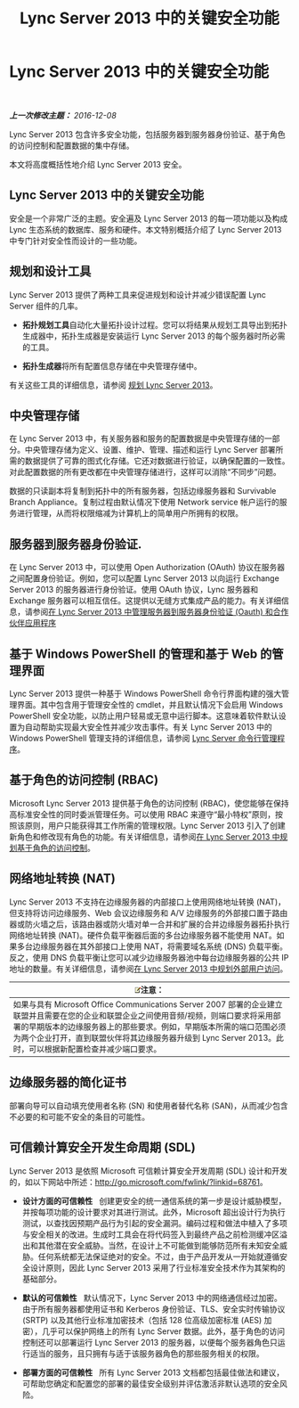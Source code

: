 ﻿---
title: Lync Server 2013 中的关键安全功能
TOCTitle: Lync Server 2013 中的关键安全功能
ms:assetid: bf2a3b8f-73c6-47e1-8c9e-ca1dc1a502bf
ms:mtpsurl: https://technet.microsoft.com/zh-cn/library/Dn342829(v=OCS.15)
ms:contentKeyID: 56271201
ms.date: 12/10/2016
mtps_version: v=OCS.15
ms.translationtype: HT
---

# Lync Server 2013 中的关键安全功能

 

_**上一次修改主题：** 2016-12-08_

Lync Server 2013 包含许多安全功能，包括服务器到服务器身份验证、基于角色的访问控制和配置数据的集中存储。

本文将高度概括性地介绍 Lync Server 2013 安全。

## Lync Server 2013 中的关键安全功能

安全是一个非常广泛的主题。安全遍及 Lync Server 2013 的每一项功能以及构成 Lync 生态系统的数据库、服务和硬件。本文特别概括介绍了 Lync Server 2013 中专门针对安全性而设计的一些功能。

## 规划和设计工具

Lync Server 2013 提供了两种工具来促进规划和设计并减少错误配置 Lync Server 组件的几率。

  - **拓扑规划工具**自动化大量拓扑设计过程。您可以将结果从规划工具导出到拓扑生成器中，拓扑生成器是安装运行 Lync Server 2013 的每个服务器时所必需的工具。

  - **拓扑生成器**将所有配置信息存储在中央管理存储中。

有关这些工具的详细信息，请参阅 [规划 Lync Server 2013](lync-server-2013-planning.md)。

## 中央管理存储

在 Lync Server 2013 中，有关服务器和服务的配置数据是中央管理存储的一部分。中央管理存储为定义、设置、维护、管理、描述和运行 Lync Server 部署所需的数据提供了可靠的图式化存储。它还对数据进行验证，以确保配置的一致性。对此配置数据的所有更改都在中央管理存储进行，这样可以消除“不同步”问题。

数据的只读副本将复制到拓扑中的所有服务器，包括边缘服务器和 Survivable Branch Appliance。复制过程由默认情况下使用 Network service 帐户运行的服务进行管理，从而将权限缩减为计算机上的简单用户所拥有的权限。

## 服务器到服务器身份验证.

在 Lync Server 2013 中，可以使用 Open Authorization (OAuth) 协议在服务器之间配置身份验证。例如，您可以配置 Lync Server 2013 以向运行 Exchange Server 2013 的服务器进行身份验证。使用 OAuth 协议，Lync 服务器和 Exchange 服务器可以相互信任。这提供以无缝方式集成产品的能力。有关详细信息，请参阅[在 Lync Server 2013 中管理服务器到服务器身份验证 (Oauth) 和合作伙伴应用程序](lync-server-2013-managing-server-to-server-authentication-oauth-and-partner-applications.md)

## 基于 Windows PowerShell 的管理和基于 Web 的管理界面

Lync Server 2013 提供一种基于 Windows PowerShell 命令行界面构建的强大管理界面。其中包含用于管理安全性的 cmdlet，并且默认情况下会启用 Windows PowerShell 安全功能，以防止用户轻易或无意中运行脚本。这意味着软件默认设置为自动帮助实现最大安全性并减少攻击事件。有关 Lync Server 2013 中的 Windows PowerShell 管理支持的详细信息，请参阅 [Lync Server 命令行管理程序](lync-server-2013-lync-server-management-shell.md)。

## 基于角色的访问控制 (RBAC)

Microsoft Lync Server 2013 提供基于角色的访问控制 (RBAC)，使您能够在保持高标准安全性的同时委派管理任务。可以使用 RBAC 来遵守“最小特权”原则，按照该原则，用户只能获得其工作所需的管理权限。Lync Server 2013 引入了创建新角色和修改现有角色的功能。有关详细信息，请参阅[在 Lync Server 2013 中规划基于角色的访问控制](lync-server-2013-planning-for-role-based-access-control.md)。

## 网络地址转换 (NAT)

Lync Server 2013 不支持在边缘服务器的内部接口上使用网络地址转换 (NAT)，但支持将访问边缘服务、Web 会议边缘服务和 A/V 边缘服务的外部接口置于路由器或防火墙之后，该路由器或防火墙对单一合并和扩展的合并边缘服务器拓扑执行网络地址转换 (NAT)。硬件负载平衡器后面的多台边缘服务器不能使用 NAT。如果多台边缘服务器在其外部接口上使用 NAT，将需要域名系统 (DNS) 负载平衡。反之，使用 DNS 负载平衡让您可以减少边缘服务器池中每台边缘服务器的公共 IP 地址的数量。有关详细信息，请参阅[在 Lync Server 2013 中规划外部用户访问](lync-server-2013-planning-for-external-user-access.md)。

<table>
<thead>
<tr class="header">
<th><img src="images/Dn783119.note(OCS.15).gif" title="note" alt="note" />注意：</th>
</tr>
</thead>
<tbody>
<tr class="odd">
<td>如果与具有 Microsoft Office Communications Server 2007 部署的企业建立联盟并且需要在您的企业和联盟企业之间使用音频/视频，则端口要求将采用部署的早期版本的边缘服务器上的那些要求。例如，早期版本所需的端口范围必须为两个企业打开，直到联盟伙伴将其边缘服务器升级到 Lync Server 2013。此时，可以根据新配置检查并减少端口要求。</td>
</tr>
</tbody>
</table>


## 边缘服务器的简化证书

部署向导可以自动填充使用者名称 (SN) 和使用者替代名称 (SAN)，从而减少包含不必要的和可能不安全的条目的可能性。

## 可信赖计算安全开发生命周期 (SDL)

Lync Server 2013 是依照 Microsoft 可信赖计算安全开发周期 (SDL) 设计和开发的，如以下网站中所述：<http://go.microsoft.com/fwlink/?linkid=68761>。

  - **设计方面的可信赖性**   创建更安全的统一通信系统的第一步是设计威胁模型，并按每项功能的设计要求对其进行测试。此外，Microsoft 超出设计行为执行测试，以查找因预期产品行为引起的安全漏洞。编码过程和做法中植入了多项与安全相关的改进。生成时工具会在将代码签入到最终产品之前检测缓冲区溢出和其他潜在安全威胁。当然，在设计上不可能做到能够防范所有未知安全威胁。任何系统都无法保证绝对的安全。不过，由于产品开发从一开始就遵循安全设计原则，因此 Lync Server 2013 采用了行业标准安全技术作为其架构的基础部分。

  - **默认的可信赖性**   默认情况下，Lync Server 2013 中的网络通信经过加密。 由于所有服务器都使用证书和 Kerberos 身份验证、TLS、安全实时传输协议 (SRTP) 以及其他行业标准加密技术（包括 128 位高级加密标准 (AES) 加密），几乎可以保护网络上的所有 Lync Server 数据。此外，基于角色的访问控制还可以部署运行 Lync Server 2013 的服务器，以便每个服务器角色只运行适当的服务，且只拥有与适于该服务器角色的那些服务相关的权限。

  - **部署方面的可信赖性**   所有 Lync Server 2013 文档都包括最佳做法和建议，可帮助您确定和配置您的部署的最佳安全级别并评估激活非默认选项的安全风险。

